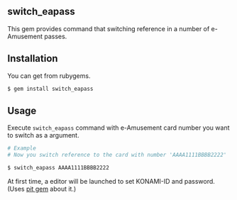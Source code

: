 ## switch_eapass
This gem provides command that switching reference in a number of e-Amusement passes.

## Installation
You can get from rubygems.

```sh
$ gem install switch_eapass
```

## Usage

Execute `switch_eapass` command with e-Amusement card number you want to switch as a argument.


```sh
# Example
# Now you switch reference to the card with number 'AAAA1111BBBB2222'

$ switch_eapass AAAA1111BBBB2222
```

At first time, a editor will be launched to set KONAMI-ID and password.  
(Uses [pit gem](https://github.com/cho45/pit) about it.)
